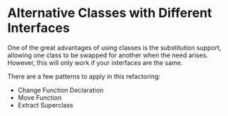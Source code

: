 # Alternative Classes with Different Interfaces

One of the great advantages of using classes is the substitution support, allowing one class to be swapped for another when the need arises. However, this will only work if your interfaces are the same.

There are a few patterns to apply in this refactoring:

* Change Function Declaration
* Move Function
* Extract Superclass